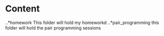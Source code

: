 # Content


..*homework
This folder will hold my homeworkd
..*pair_programming
this folder will hold the pair programming sessions



